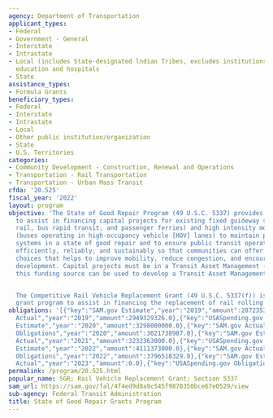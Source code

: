 ```yaml
---
agency: Department of Transportation
applicant_types:
- Federal
- Government - General
- Interstate
- Intrastate
- Local (includes State-designated lndian Tribes, excludes institutions of higher
  education and hospitals
- State
assistance_types:
- Formula Grants
beneficiary_types:
- Federal
- Interstate
- Intrastate
- Local
- Other public institution/organization
- State
- U.S. Territories
categories:
- Community Development - Construction, Renewal and Operations
- Transportation - Rail Transportation
- Transportation - Urban Mass Transit
cfda: '20.525'
fiscal_year: '2022'
layout: program
objective: 'The State of Good Repair Program (49 U.S.C. 5337) provides formula funding
  to assist in financing capital projects for existing fixed guideway systems (including
  rail, bus rapid transit, and passenger ferries) and high intensity motorbus systems
  (buses operating in high-occupancy vehicle [HOV] lanes) to maintain public transportation
  systems in a state of good repair and to ensure public transit operates safely,
  efficiently, reliably, and sustainably so that communities can offer balanced transportation
  choices that helps to improve mobility, reduce congestion, and encourage economic
  development. Capital projects must be in a Transit Asset Management (TAM) plan and
  this funding source can be used to develop a Transit Asset Management (TAM) plan.


  The Competitive Rail Vehicle Replacement Grant (49 U.S.C. 5337(f)) is a discretionary
  grant program to assist in financing the replacement of rail rolling stock.'
obligations: '[{"key":"SAM.gov Estimate","year":"2019","amount":2872353190.0},{"key":"SAM.gov
  Actual","year":"2019","amount":2949329326.0},{"key":"USASpending.gov Obligations","year":"2019","amount":2944779110.0},{"key":"SAM.gov
  Estimate","year":"2020","amount":3298000000.0},{"key":"SAM.gov Actual","year":"2020","amount":3027083793.0},{"key":"USASpending.gov
  Obligations","year":"2020","amount":3021738987.0},{"key":"SAM.gov Estimate","year":"2021","amount":3168000000.0},{"key":"SAM.gov
  Actual","year":"2021","amount":3232363000.0},{"key":"USASpending.gov Obligations","year":"2021","amount":3079596675.6},{"key":"SAM.gov
  Estimate","year":"2022","amount":4111373000.0},{"key":"SAM.gov Actual","year":"2022","amount":3802939000.0},{"key":"USASpending.gov
  Obligations","year":"2022","amount":3796518329.0},{"key":"SAM.gov Estimate","year":"2023","amount":4260272000.0},{"key":"SAM.gov
  Actual","year":"2023","amount":0.0},{"key":"USASpending.gov Obligations","year":"2023","amount":699945975.0}]'
permalink: /program/20.525.html
popular_name: SGR; Rail Vehicle Replacement Grant; Section 5337
sam_url: https://sam.gov/fal/4f4ed9d8a9c545f9870350bce67e0529/view
sub-agency: Federal Transit Administration
title: State of Good Repair Grants Program
---
```

